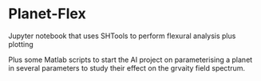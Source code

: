 # Planet-Flex
Jupyter notebook that uses SHTools to perform flexural analysis plus plotting

Plus some Matlab scripts to start the AI project on parameterising a planet in several parameters to study their effect on the grvaity field spectrum.
